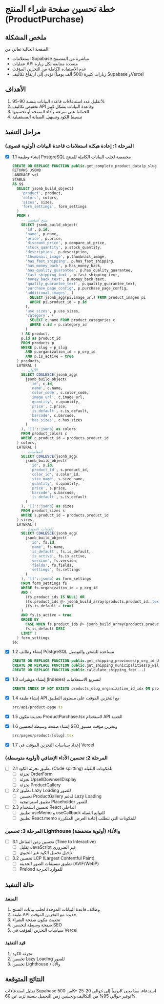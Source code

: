 # خطة تحسين صفحة شراء المنتج (ProductPurchase)

## ملخص المشكلة

الصفحة الحالية تعاني من:
- استعلامات Supabase مباشرة من المتصفح
- عمليات API متعددة متتابعة لكل زيارة
- عدم الاستفادة الكاملة من التخزين المؤقت
- زيارات كثيرة (500 ألف يومياً) تؤدي إلى ارتفاع تكاليف Supabase وVercel

## الأهداف

1. تقليل عدد استدعاءات قاعدة البيانات بنسبة 90-95%
2. تخفيض تكاليف API وقاعدة البيانات بشكل كبير
3. الحفاظ على سرعة وأداء الصفحة أو تحسينها
4. تبسيط الكود وتسهيل الصيانة المستقبلية

## مراحل التنفيذ

### المرحلة 1: إعادة هيكلة استعلامات قاعدة البيانات (أولوية قصوى)

- [x] 1.1 إنشاء وظيفة PostgreSQL مخصصة لجلب البيانات الكاملة للمنتج
  ```sql
  CREATE OR REPLACE FUNCTION public.get_complete_product_data(p_slug TEXT, p_org_id UUID)
  RETURNS JSONB
  LANGUAGE sql
  STABLE
  AS $$
    SELECT jsonb_build_object(
      'product', product,
      'colors', colors,
      'sizes', sizes,
      'form_settings', form_settings
    )
    FROM (
      -- منتج أساسي
      SELECT jsonb_build_object(
        'id', p.id,
        'name', p.name,
        'price', p.price,
        'discount_price', p.compare_at_price,
        'stock_quantity', p.stock_quantity,
        'description', p.description,
        'thumbnail_image', p.thumbnail_image,
        'has_fast_shipping', p.has_fast_shipping,
        'has_money_back', p.has_money_back,
        'has_quality_guarantee', p.has_quality_guarantee,
        'fast_shipping_text', p.fast_shipping_text,
        'money_back_text', p.money_back_text,
        'quality_guarantee_text', p.quality_guarantee_text,
        'purchase_page_config', p.purchase_page_config,
        'additional_images', (
          SELECT jsonb_agg(pi.image_url) FROM product_images pi 
          WHERE pi.product_id = p.id
        ),
        'use_sizes', p.use_sizes,
        'category', (
          SELECT c.name FROM product_categories c 
          WHERE c.id = p.category_id
        )
      ) AS product,
      p.id as product_id
      FROM products p
      WHERE p.slug = p_slug 
        AND p.organization_id = p_org_id 
        AND p.is_active = true
    ) products,
    LATERAL (
      -- الألوان
      SELECT COALESCE(jsonb_agg(
        jsonb_build_object(
          'id', c.id,
          'name', c.name, 
          'color_code', c.color_code,
          'image_url', c.image_url,
          'quantity', c.quantity,
          'price', c.price,
          'is_default', c.is_default,
          'barcode', c.barcode,
          'has_sizes', c.has_sizes
        )
      ), '[]'::jsonb) as colors
      FROM product_colors c
      WHERE c.product_id = products.product_id
    ) colors,
    LATERAL (
      -- المقاسات
      SELECT COALESCE(jsonb_agg(
        jsonb_build_object(
          'id', s.id,
          'product_id', s.product_id,
          'color_id', s.color_id,
          'size_name', s.size_name,
          'quantity', s.quantity,
          'price', s.price,
          'barcode', s.barcode,
          'is_default', s.is_default
        )
      ), '[]'::jsonb) as sizes
      FROM product_sizes s
      WHERE s.product_id = products.product_id
    ) sizes,
    LATERAL (
      -- إعدادات النموذج
      SELECT COALESCE(jsonb_agg(
        jsonb_build_object(
          'id', fs.id,
          'name', fs.name,
          'is_default', fs.is_default,
          'is_active', fs.is_active,
          'version', fs.version,
          'fields', fs.fields,
          'settings', fs.settings
        )
      ), '[]'::jsonb) as form_settings
      FROM form_settings fs
      WHERE fs.organization_id = p_org_id
      AND (
        (fs.product_ids IS NULL) OR
        (fs.product_ids @> jsonb_build_array(products.product_id::text)) OR
        (fs.is_default = true)
      )
      AND fs.is_active = true
      ORDER BY 
        CASE WHEN fs.product_ids @> jsonb_build_array(products.product_id::text) THEN 0 ELSE 1 END,
        fs.is_default DESC
      LIMIT 1
    ) form_settings
  $$;
  ```

- [x] 1.2 إنشاء وظائف PostgreSQL مساعدة للشحن والتوصيل
  ```sql
  CREATE OR REPLACE FUNCTION public.get_shipping_provinces(p_org_id UUID)
  CREATE OR REPLACE FUNCTION public.get_shipping_municipalities(p_wilaya_id INT)
  CREATE OR REPLACE FUNCTION public.calculate_shipping_fee(...)
  ```

- [x] 1.3 إنشاء مؤشرات (Indexes) لتسريع الاستعلامات
  ```sql
  CREATE INDEX IF NOT EXISTS products_slug_organization_id_idx ON products(slug, organization_id)
  ```

- [x] 1.4 إنشاء طبقة API مع التخزين المؤقت على مستوى التطبيق
  ```typescript
  src/api/product-page.ts
  ```

- [x] 1.5 تحديث مكون ProductPurchase.tsx لاستخدام API الجديد

- [x] 1.6 إنشاء صفحة وسيطة لتحسين SEO وتخزين مؤقت مسبق
  ```typescript
  src/pages/product/[slug].tsx
  ```

- [x] 1.7 إعداد سياسات التخزين المؤقت في Vercel

### المرحلة 2: تحسين الأداء الإضافي (أولوية متوسطة)

- [ ] 2.1 تطبيق تجزئة الكود (Code splitting) للمكونات الثقيلة
  - [ ] تجزئة OrderForm 
  - [ ] تجزئة UpsellDownsellDisplay 
  - [ ] تجزئة ProductGallery

- [ ] 2.2 تطبيق Lazy Loading للصور
  - [ ] تحسين ProductGallery لدعم Lazy Loading
  - [ ] تطبيق استراتيجية Placeholder للصور

- [ ] 2.3 تحسين استخدام React الداخلي
  - [ ] تطبيق useMemo و useCallback للتوابع الثقيلة
  - [ ] تطبيق React.memo للمكونات التي تتطلب إعادة العرض المتكررة

### المرحلة 3: تحسين Lighthouse والأداء (أولوية منخفضة)

- [ ] 3.1 تحسين زمن التفاعل (Time to Interactive)
  - [ ] تقليل JavaScript غير الضروري
  - [ ] تأجيل تحميل الكود غير الحيوي

- [ ] 3.2 تحسين LCP (Largest Contentful Paint)
  - [ ] تطبيق تنسيقات الصور الحديثة (AVIF/WebP)
  - [ ] Preload للموارد الحرجة

## حالة التنفيذ

### المنفذ
1. وظائف قاعدة البيانات الموحدة لجلب بيانات المنتج
2. طبقة API جديدة مع التخزين المؤقت
3. تحديث مكون صفحة الشراء
4. صفحة وسيطة لتحسين SEO
5. سياسات التخزين المؤقت في Vercel

### قيد التنفيذ
1. تجزئة الكود
2. تحسين Lazy Loading للصور
3. تحسين Lighthouse والأداء

## النتائج المتوقعة

تقليل استدعاءات Supabase من 500K+ يومياً إلى حوالي 20-25K استدعاء، مما يعني توفير حوالي 95% من التكاليف وتحسين زمن التحميل بنسبة تزيد عن 60%. 